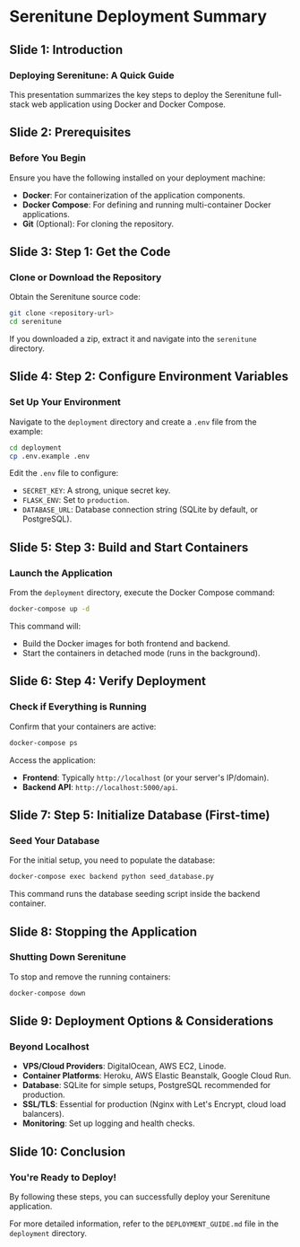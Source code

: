 # Serenitune Deployment Summary

## Slide 1: Introduction

### Deploying Serenitune: A Quick Guide

This presentation summarizes the key steps to deploy the Serenitune full-stack web application using Docker and Docker Compose.

## Slide 2: Prerequisites

### Before You Begin

Ensure you have the following installed on your deployment machine:

- **Docker**: For containerization of the application components.
- **Docker Compose**: For defining and running multi-container Docker applications.
- **Git** (Optional): For cloning the repository.

## Slide 3: Step 1: Get the Code

### Clone or Download the Repository

Obtain the Serenitune source code:

```bash
git clone <repository-url>
cd serenitune
```

If you downloaded a zip, extract it and navigate into the `serenitune` directory.

## Slide 4: Step 2: Configure Environment Variables

### Set Up Your Environment

Navigate to the `deployment` directory and create a `.env` file from the example:

```bash
cd deployment
cp .env.example .env
```

Edit the `.env` file to configure:
- `SECRET_KEY`: A strong, unique secret key.
- `FLASK_ENV`: Set to `production`.
- `DATABASE_URL`: Database connection string (SQLite by default, or PostgreSQL).

## Slide 5: Step 3: Build and Start Containers

### Launch the Application

From the `deployment` directory, execute the Docker Compose command:

```bash
docker-compose up -d
```

This command will:
- Build the Docker images for both frontend and backend.
- Start the containers in detached mode (runs in the background).

## Slide 6: Step 4: Verify Deployment

### Check if Everything is Running

Confirm that your containers are active:

```bash
docker-compose ps
```

Access the application:
- **Frontend**: Typically `http://localhost` (or your server's IP/domain).
- **Backend API**: `http://localhost:5000/api`.

## Slide 7: Step 5: Initialize Database (First-time)

### Seed Your Database

For the initial setup, you need to populate the database:

```bash
docker-compose exec backend python seed_database.py
```

This command runs the database seeding script inside the backend container.

## Slide 8: Stopping the Application

### Shutting Down Serenitune

To stop and remove the running containers:

```bash
docker-compose down
```

## Slide 9: Deployment Options & Considerations

### Beyond Localhost

- **VPS/Cloud Providers**: DigitalOcean, AWS EC2, Linode.
- **Container Platforms**: Heroku, AWS Elastic Beanstalk, Google Cloud Run.
- **Database**: SQLite for simple setups, PostgreSQL recommended for production.
- **SSL/TLS**: Essential for production (Nginx with Let's Encrypt, cloud load balancers).
- **Monitoring**: Set up logging and health checks.

## Slide 10: Conclusion

### You're Ready to Deploy!

By following these steps, you can successfully deploy your Serenitune application.

For more detailed information, refer to the `DEPLOYMENT_GUIDE.md` file in the `deployment` directory.

